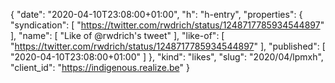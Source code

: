 {
  "date": "2020-04-10T23:08:00+01:00",
  "h": "h-entry",
  "properties": {
    "syndication": [
      "https://twitter.com/rwdrich/status/1248717785934544897"
    ],
    "name": [
      "Like of @rwdrich's tweet"
    ],
    "like-of": [
      "https://twitter.com/rwdrich/status/1248717785934544897"
    ],
    "published": [
      "2020-04-10T23:08:00+01:00"
    ]
  },
  "kind": "likes",
  "slug": "2020/04/lpmxh",
  "client_id": "https://indigenous.realize.be"
}
